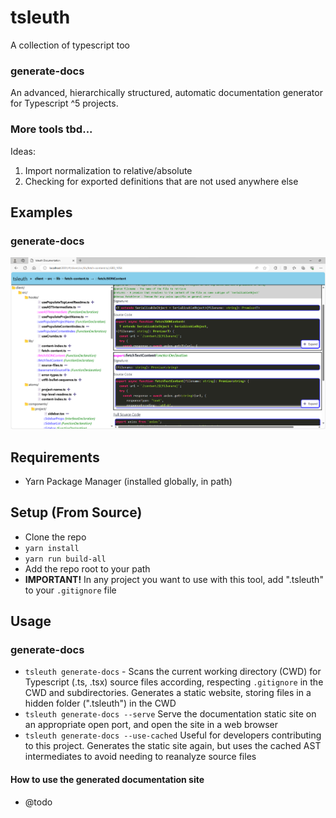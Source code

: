 # tsleuth

A collection of typescript too

### generate-docs

An advanced, hierarchically structured, automatic documentation generator for Typescript ^5 projects.

### More tools tbd...

Ideas:

1. Import normalization to relative/absolute
2. Checking for exported definitions that are not used anywhere else

## Examples

### generate-docs

![Example](/readme-assets/screenshot-1.png)

## Requirements

- Yarn Package Manager (installed globally, in path)

## Setup (From Source)

- Clone the repo
- `yarn install`
- `yarn run build-all`
- Add the repo root to your path
- **IMPORTANT!** In any project you want to use with this tool, add ".tsleuth" to your `.gitignore` file

## Usage

### generate-docs

- `tsleuth generate-docs` - Scans the current working directory (CWD) for Typescript (.ts, .tsx) source files according, respecting `.gitignore` in the CWD and subdirectories. Generates a static website, storing files in a hidden folder (".tsleuth") in the CWD
- `tsleuth generate-docs --serve` Serve the documentation static site on an appropriate open port, and open the site in a web browser
- `tsleuth generate-docs --use-cached` Useful for developers contributing to this project. Generates the static site again, but uses the cached AST intermediates to avoid needing to reanalyze source files

#### How to use the generated documentation site

- @todo
